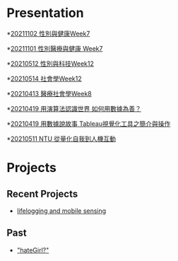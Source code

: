# Presentation
*[20211102 性別與健康Week7](https://docs.google.com/presentation/d/e/2PACX-1vTeODRo3-OP7kz_Ijp5PIaxqQob5PRDlaTEziarE0bxVGBLIUineHo6AjyRe7dXJeaTnhnk-2lfX4v2/pub?start=false&loop=false&delayms=3000)

*[20211101 性別醫療與健康 Week7](https://docs.google.com/presentation/d/e/2PACX-1vQN3N1iJj4OfRhf1IfW0hEs_pMq59YmlYlDSl_yzSVhca81i_hX2RJ8WPxU6-uDvJpwkEtUNobJTnyr/pub?start=false&loop=false&delayms=3000)

*[20210512 性別與科技Week12 ]()

*[20210514 社會學Week12]()

*[20210413 醫療社會學Week8]()

*[20210419 用演算法認識世界 如何用數據為善？]()

*[20210419 用數據說故事 Tableau視覺化工具之簡介與操作]()

*[20210511 NTU 從量化自我到人機互動]()

# Projects

## Recent Projects
* [lifelogging and mobile sensing]()

## Past
* ["hateGirl?"]()

